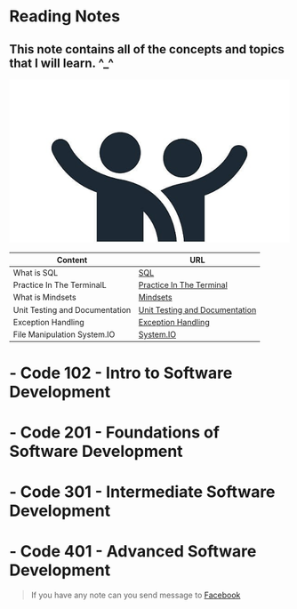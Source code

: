 # Reading Notes
## This note contains all of the concepts and topics that I will learn. ^_^
![image](images/greeting.jpg)

| Content | URL |
| ----------- | ----------- |
| What is SQL |[SQL](IntroductiontoSQL/IntroductionToSQL.md)|
| Practice In The TerminalL | [Practice In The Terminal](PracticeInTheTerminal/PracticeInTheTerminal.md)|
| What is Mindsets |[Mindsets](Mindsets.md)|
| Unit Testing and Documentation |[Unit Testing and Documentation](UnitTestingandDocumentation/UnitTestingandDocumentation.md)|
| Exception Handling |[Exception Handling](ExceptionHandling/ExceptionHandling.md)|
|File Manipulation System.IO|[System.IO](FileManipulation_System_IO/system.md)|
 

# - Code 102 - Intro to Software Development
# - Code 201 - Foundations of Software Development
# - Code 301 - Intermediate Software Development
# - Code 401 - Advanced Software Development


> If you have any note can you send message to [Facebook](https://www.facebook.com/olashlool58)
